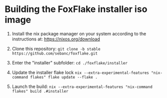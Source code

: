 # Building the FoxFlake installer iso image

1. Install the nix package manager on your system according to the instructions at: https://nixos.org/download

2. Clone this repository:
`git clone -b stable https://github.com/sebanc/foxflake.git`

3. Enter the "installer" subfolder:
`cd ./foxflake/installer`

4. Update the installer flake lock
`nix --extra-experimental-features "nix-command flakes" flake update --flake .`

5. Launch the build:
`nix --extra-experimental-features "nix-command flakes" build .#installer`

